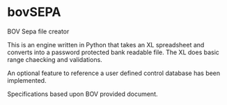 # bovSEPA
BOV Sepa file creator

This is an engine written in Python that takes an XL spreadsheet and converts into a password protected bank readable file.  The XL does basic range chaecking and validations.

An optional feature to reference a user defined control database has been implemented.

Specifications based upon BOV provided document.
